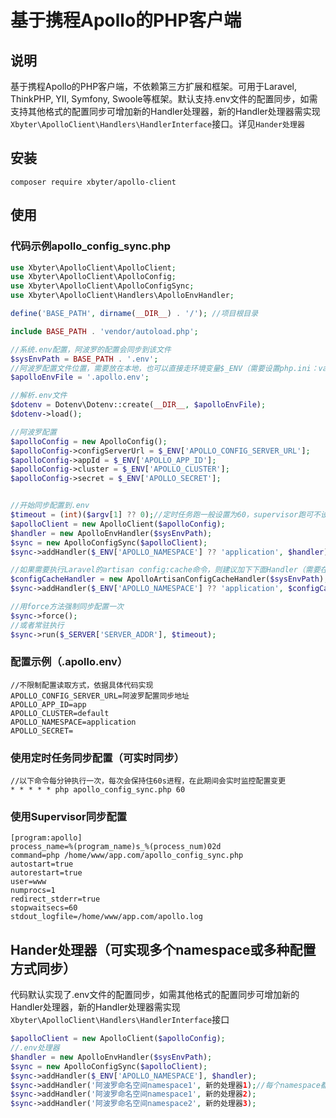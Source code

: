 # 基于携程Apollo的PHP客户端

## 说明
基于携程Apollo的PHP客户端，不依赖第三方扩展和框架。可用于Laravel, ThinkPHP, YII, Symfony, Swoole等框架。默认支持.env文件的配置同步，如需支持其他格式的配置同步可增加新的Handler处理器，新的Handler处理器需实现`Xbyter\ApolloClient\Handlers\HandlerInterface`接口。详见`Hander处理器`

## 安装
```
composer require xbyter/apollo-client
```

## 使用
### 代码示例apollo_config_sync.php
```php
use Xbyter\ApolloClient\ApolloClient;
use Xbyter\ApolloClient\ApolloConfig;
use Xbyter\ApolloClient\ApolloConfigSync;
use Xbyter\ApolloClient\Handlers\ApolloEnvHandler;

define('BASE_PATH', dirname(__DIR__) . '/'); //项目根目录

include BASE_PATH . 'vendor/autoload.php';

//系统.env配置，阿波罗的配置会同步到该文件
$sysEnvPath = BASE_PATH . '.env';
//阿波罗配置文件位置，需要放在本地，也可以直接走环境变量$_ENV（需要设置php.ini：variables_order = "EGPCS"）
$apolloEnvFile = '.apollo.env';

//解析.env文件
$dotenv = Dotenv\Dotenv::create(__DIR__, $apolloEnvFile);
$dotenv->load();

//阿波罗配置
$apolloConfig = new ApolloConfig();
$apolloConfig->configServerUrl = $_ENV['APOLLO_CONFIG_SERVER_URL'];
$apolloConfig->appId = $_ENV['APOLLO_APP_ID'];
$apolloConfig->cluster = $_ENV['APOLLO_CLUSTER'];
$apolloConfig->secret = $_ENV['APOLLO_SECRET'];


//开始同步配置到.env
$timeout = (int)($argv[1] ?? 0);//定时任务跑一般设置为60，supervisor跑可不设置
$apolloClient = new ApolloClient($apolloConfig);
$handler = new ApolloEnvHandler($sysEnvPath);
$sync = new ApolloConfigSync($apolloClient);
$sync->addHandler($_ENV['APOLLO_NAMESPACE'] ?? 'application', $handler);

//如果需要执行Laravel的artisan config:cache命令，则建议加下下面Handler（需要在开头引入Laravel的bootstrap/app.php）。否则会导致写文件的一瞬间，.env文件会被先清空读不到内容。
$configCacheHandler = new ApolloArtisanConfigCacheHandler($sysEnvPath);
$sync->addHandler($_ENV['APOLLO_NAMESPACE'] ?? 'application', $configCacheHandler);

//用force方法强制同步配置一次
$sync->force();
//或者常驻执行
$sync->run($_SERVER['SERVER_ADDR'], $timeout);

```


### 配置示例（.apollo.env）
```
//不限制配置读取方式，依据具体代码实现
APOLLO_CONFIG_SERVER_URL=阿波罗配置同步地址
APOLLO_APP_ID=app
APOLLO_CLUSTER=default
APOLLO_NAMESPACE=application
APOLLO_SECRET=
```

### 使用定时任务同步配置（可实时同步）
```
//以下命令每分钟执行一次，每次会保持住60s进程，在此期间会实时监控配置变更
* * * * * php apollo_config_sync.php 60
```

### 使用Supervisor同步配置
```
[program:apollo]
process_name=%(program_name)s_%(process_num)02d
command=php /home/www/app.com/apollo_config_sync.php
autostart=true
autorestart=true
user=www
numprocs=1
redirect_stderr=true
stopwaitsecs=60
stdout_logfile=/home/www/app.com/apollo.log
```

## Hander处理器（可实现多个namespace或多种配置方式同步）
代码默认实现了.env文件的配置同步，如需其他格式的配置同步可增加新的Handler处理器，新的Handler处理器需实现`Xbyter\ApolloClient\Handlers\HandlerInterface`接口
```php
$apolloClient = new ApolloClient($apolloConfig);
//.env处理器
$handler = new ApolloEnvHandler($sysEnvPath);
$sync = new ApolloConfigSync($apolloClient);
$sync->addHandler($_ENV['APOLLO_NAMESPACE'], $handler);
$sync->addHandler('阿波罗命名空间namespace1', 新的处理器1);//每个namespace都可以有不同/相同的处理方式
$sync->addHandler('阿波罗命名空间namespace1', 新的处理器2);
$sync->addHandler('阿波罗命名空间namespace2', 新的处理器3);
```
